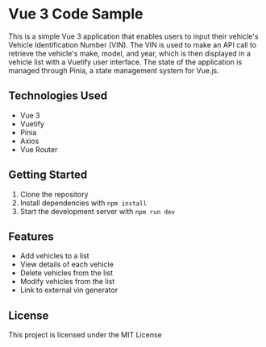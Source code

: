 # Vue 3 Code Sample

This is a simple Vue 3 application that enables users to input their vehicle's Vehicle Identification Number (VIN). The VIN is used to make an API call to retrieve the vehicle's make, model, and year, which is then displayed in a vehicle list with a Vuetify user interface. The state of the application is managed through Pinia, a state management system for Vue.js.

## Technologies Used

- Vue 3
- Vuetify
- Pinia
- Axios
- Vue Router

## Getting Started

1. Clone the repository
2. Install dependencies with `npm install`
3. Start the development server with `npm run dev`

## Features

- Add vehicles to a list
- View details of each vehicle
- Delete vehicles from the list
- Modify vehicles from the list
- Link to external vin generator

## License

This project is licensed under the MIT License
